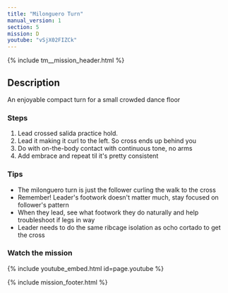 ```yaml
---
title: "Milonguero Turn"
manual_version: 1
section: 5
mission: D
youtube: "vSjX02FIZCk"
---
```


{% include tm__mission_header.html %}

## Description

An enjoyable compact turn for a small crowded dance floor

### Steps

1. Lead crossed salida practice hold. 
2. Lead it making it curl to the left. So cross ends up behind you
3. Do with on-the-body contact with continuous tone, no arms
4. Add embrace and repeat til it's pretty consistent

### Tips

* The milonguero turn is just the follower curling the walk to the cross 
* Remember! Leader's footwork doesn't matter much, stay focused on follower's pattern
* When they lead, see what footwork they do naturally and help troubleshoot if legs in way
* Leader needs to do the same ribcage isolation as ocho cortado to get the cross

### Watch the mission

{% include youtube_embed.html id=page.youtube %}

{% include mission_footer.html %}
